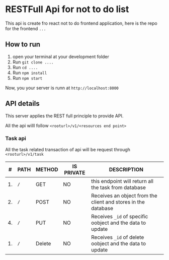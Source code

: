 # RESTFull Api for not to do list

This api is create fro react not to do frontend application, here is the repo for the frontend `...`

## How to run

1. open your terminal at your development folder
2. Run `git clone ....`
3. Run `cd ....`
4. Run `npm install`
5. Run `npm start`

Now, you your server is runn at `http://localhost:8000`

## API details

This server applies the REST full principle to provide API.

All the api willl follow  `<rooturl>/v1/<resources end point>`

 ### Task api
 All the task related transaction of api will be request through `<rooturl>/v1/task`

 |# |PATH|METHOD|IS PRIVATE| DESCRIPTION |
 |- |----|------|----------|------------ |
 |1. | `/`| GET|NO| this endpoint will return all the task from database|
 |2. | `/`| POST |NO| Receives an object from the client and stores in the database|
 |4. | `/`| PUT|NO| Receives `_id` of specific oobject and the data to update |
 |1. | `/`| Delete|NO| Receives `_id` of delete oobject and the data to update|

